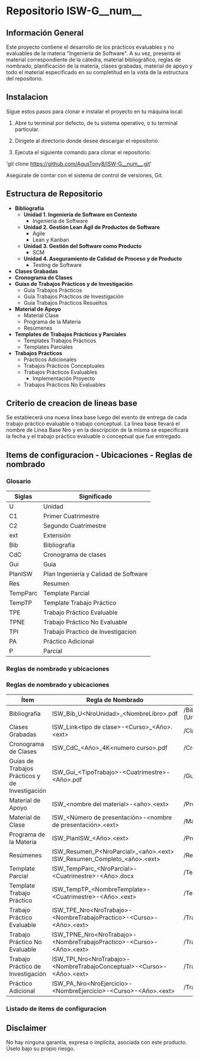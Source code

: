 <h1>Repositorio ISW-G__num__</h1>


<h2>Información General </h2>

Este proyecto contiene el desarrollo de los prácticos evaluables y no evaluables de la materia "Ingeniería de Software".
A su vez, presenta el material correspondiente de la cátedra, material bibliográfico, reglas de nombrado, planificación
de la materia, clases grabadas, material de apoyo y todo el material especificado en su completitud en la vista de la
estructura del repositorio. 

<h2>Instalacion</h2>

Sigue estos pasos para clonar e instalar el proyecto en tu máquina local:

1. Abre tu terminal por defecto, de tu sistema operativo, o tu terminal particular.

2. Dirígete al directorio donde desee descargar el repositorio.

3. Ejecuta el siguiente comando para clonar el repositorio:

'git clone https://github.com/AgusTony8/ISW-G__num__.git'

Asegúrate de contar con el sistema de control de versiones, Git.

<h2>Estructura de Repositorio</h2>
<ul>
  <li><strong>Bibliografía</strong>
    <ul>
      <li><strong>Unidad 1. Ingeniería de Software en Contexto</strong>
        <ul>
          <li>Ingeniería de Software</li>
        </ul>
      </li>
      <li><strong>Unidad 2. Gestión Lean Ágil de Productos de Software</strong>
        <ul>
          <li>Agile</li>
          <li>Lean y Kanban</li>
        </ul>
      </li>
      <li><strong>Unidad 3. Gestión del Software como Producto</strong>
        <ul>
          <li>SCM</li>
        </ul>
      </li>
      <li><strong>Unidad 4. Aseguramiento de Calidad de Proceso y de Producto</strong>
        <ul>
          <li>Testing de Software</li>
        </ul>
      </li>
    </ul>
  </li>
  <li><strong>Clases Grabadas</strong></li>
  <li><strong>Cronograma de Clases</strong></li>
  <li><strong>Guías de Trabajos Prácticos y de Investigación</strong>
    <ul>
      <li>Guía Trabajos Prácticos</li>
      <li>Guía Trabajos Prácticos de Investigación</li>
      <li>Guía Trabajos Prácticos Resueltos</li>
    </ul>
  </li>
  <li><strong>Material de Apoyo</strong>
    <ul>
      <li>Material Clase</li>
      <li>Programa de la Materia</li>
      <li>Resúmenes</li>
    </ul>
  </li>
  <li><strong>Templates de Trabajos Prácticos y Parciales</strong>
    <ul>
      <li>Templates Trabajos Prácticos</li>
      <li>Templates Parciales</li>
    </ul>
  </li>
  <li><strong>Trabajos Prácticos</strong>
    <ul>
      <li>Prácticos Adicionales</li>
      <li>Trabajos Prácticos Conceptuales</li>
      <li>Trabajos Prácticos Evaluables
        <ul>
          <li>Implementación Proyecto</li>
        </ul>
      </li>
      <li>Trabajos Prácticos No Evaluables</li>
    </ul>
  </li>
</ul>




<h2>Criterio de creacion de lineas base</h2>
Se establecerá una nueva línea base luego del evento de entrega de cada trabajo práctico evaluable o trabajo conceptual. La línea base llevará el nombre de Línea Base Nro <Nro> y en la descripción de la misma se especificará la fecha y el trabajo práctico evaluable o conceptual que fue entregado.

<h2>Items de configuracion - Ubicaciones - Reglas de nombrado</h2>
<h3>Glosario</h3>
<table>
  <thead>
    <tr>
      <th>Siglas</th>
      <th>Significado</th>
    </tr>
  </thead>
  <tbody>
    <tr>
      <td>U</td>
      <td>Unidad</td>
    </tr>
    <tr>
      <td>C1</td>
      <td>Primer Cuatrimestre</td>
    </tr>
    <tr>
      <td>C2</td>
      <td>Segundo Cuatrimestre</td>
    </tr>
    <tr>
      <td>ext</td>
      <td>Extensión</td>
    </tr>
    <tr>
      <td>Bib</td>
      <td>Bibliografía</td>
    </tr>
    <tr>
      <td>CdC</td>
      <td>Cronograma de clases</td>
    </tr>
    <tr>
      <td>Gui</td>
      <td>Guia</td>
    </tr>
    <tr>
      <td>PlanISW</td>
      <td>Plan Ingeniería y Calidad de Software</td>
    </tr>
    <tr>
      <td>Res</td>
      <td>Resumen</td>
    </tr>
    <tr>
      <td>TempParc</td>
      <td>Template Parcial</td>
    </tr>
    <tr>
      <td>TempTP</td>
      <td>Template Trabajo Práctico</td>
    </tr>
    <tr>
      <td>TPE</td>
      <td>Trabajo Práctico Evaluable</td>
    </tr>
    <tr>
      <td>TPNE</td>
      <td>Trabajo Práctico No Evaluable</td>
    </tr>
    <tr>
      <td>TPI</td>
      <td>Trabajo Practico de Investigacion</td>
    </tr>
    <tr>
      <td>PA</td>
      <td>Práctico Adicional</td>
    </tr>
    <tr>
      <td>P</td>
      <td>Parcial</td>
    </tr>
  </tbody>
</table>


<h3>Reglas de nombrado y ubicaciones</h3>
<h3>Reglas de nombrado y ubicaciones</h3>

<table>
  <thead>
    <tr>
      <th>Ítem</th>
      <th>Regla de Nombrado</th>
      <th>Ubicación</th>
    </tr>
  </thead>
  <tbody>
    <tr>
      <td>Bibliografía</td>
      <td>ISW_Bib_U&lt;NroUnidad&gt;_&lt;NombreLibro&gt;.pdf</td>
      <td>/Bibliografía/Unidad&lt;X&gt;/&lt;NombreUnidad&gt;/&lt;NombreSubCarpetaUnidad&gt; (UnidadX es el número de unidad)</td>
    </tr>
    <tr>
      <td>Clases Grabadas</td>
      <td>ISW_Link&lt;tipo de clase&gt;-&lt;Curso&gt;_&lt;Año&gt;.&lt;ext&gt;</td>
      <td>/ClasesGrabadas</td>
    </tr>
    <tr>
      <td>Cronograma de Clases</td>
      <td>ISW_CdC_&lt;Año&gt;_4K&lt;numero curso&gt;.pdf</td>
      <td>/CronogramaDeClases</td>
    </tr>
    <tr>
      <td>Guías de Trabajos Prácticos y de Investigación</td>
      <td>ISW_Gui_&lt;TipoTrabajo&gt;-&lt;Cuatrimestre&gt;-&lt;Año&gt;.pdf</td>
      <td>/GuíasDeTrabajosPracticosYDeInvestigacion/&lt;TipoGuia&gt;/</td>
    </tr>
    <tr>
      <td>Material de Apoyo</td>
      <td>ISW_&lt;nombre del material&gt;-&lt;año&gt;.&lt;ext&gt;</td>
      <td>/ProgramaDeLaMateria</td>
    </tr>
    <tr>
      <td>Material de Clase</td>
      <td>ISW_&lt;Número de presentación&gt;-&lt;nombre de presentación&gt;.&lt;ext&gt;</td>
      <td>/MaterialDeClases</td>
    </tr>
    <tr>
      <td>Programa de la Materia</td>
      <td>ISW_PlanISW_&lt;Año&gt;.&lt;ext&gt;</td>
      <td>/ProgramaDeLaMateria</td>
    </tr>
    <tr>
      <td>Resúmenes</td>
      <td>ISW_Resumen_P&lt;NroParcial&gt;_&lt;año&gt;.&lt;ext&gt;<br>ISW_Resumen_Completo_&lt;año&gt;.&lt;ext&gt;</td>
      <td>/Resúmenes/</td>
    </tr>
    <tr>
      <td>Template Parcial</td>
      <td>ISW_TempParc_&lt;NroParcial&gt;-&lt;Cuatrimestre&gt;-&lt;Año&gt;.docx</td>
      <td>/TemplatesDeTrabajosPracticosYParciales/TemplatesParciales</td>
    </tr>
    <tr>
      <td>Template Trabajo Práctico</td>
      <td>ISW_TempTP_&lt;NombreTemplate&gt;-&lt;Cuatrimestre&gt;-&lt;Año&gt;.&lt;ext&gt;</td>
      <td>/TemplatesDeTrabajosPracticosYParciales/TemplatesTrabajosPracticos</td>
    </tr>
    <tr>
      <td>Trabajo Práctico Evaluable</td>
      <td>ISW_TPE_Nro&lt;NroTrabajo&gt;-&lt;NombreTrabajoPractico&gt;-&lt;Curso&gt;-&lt;Año&gt;.&lt;ext&gt;</td>
      <td>/TrabajosPracticos/TrabajosPracticosEvaluables</td>
    </tr>
    <tr>
      <td>Trabajo Práctico No Evaluable</td>
      <td>ISW_TPNE_Nro&lt;NroTrabajo&gt;-&lt;NombreTrabajoPractico&gt;-&lt;Curso&gt;-&lt;Año&gt;.&lt;ext&gt;</td>
      <td>/TrabajosPracticos/TrabajosPracticosNoEvaluables</td>
    </tr>
    <tr>
      <td>Trabajo Práctico de Investigación</td>
      <td>ISW_TPI_Nro&lt;NroTrabajo&gt;-&lt;NombreTrabajoConceptual&gt;-&lt;Curso&gt;-&lt;Año&gt;.&lt;ext&gt;</td>
      <td>/TrabajosPracticos/TrabajosPracticosConceptuales</td>
    </tr>
    <tr>
      <td>Práctico Adicional</td>
      <td>ISW_PA_Nro&lt;NroEjercicio&gt;-&lt;NombreEjercicio&gt;-&lt;Curso&gt;-&lt;Año&gt;.&lt;ext&gt;</td>
      <td>/TrabajosPracticos/PracticosAdicionales</td>
    </tr>
  </tbody>
</table>

<h3>Listado de items de configuracion</h3>

<h2>Disclaimer</h2>
No hay ninguna garantía, expresa o implícita, asociada con este producto. Úselo bajo su propio riesgo.



















